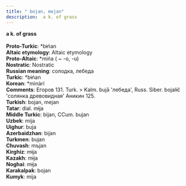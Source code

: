 ```yaml
---
title: " bojan, mejan"
description:  a k. of grass
---
```

<p data-pagefind-weight="0.5">
<strong> a k. of grass</strong><br><br>
<strong>Proto-Turkic</strong>:  *bɨńan<br>
<strong>Altaic etymology</strong>:  Altaic etymology<br>
<strong> Proto-Altaic</strong>:  *mińa ( ~ -o, -u)<br>
<strong>Nostratic</strong>:  Nostratic<br>
<strong>Russian meaning</strong>:  солодка, лебеда<br>
<strong>Turkic</strong>:  *bɨńan<br>
<strong>Korean</strong>:  *mìnàrí<br>
<strong>Comments</strong>:  Егоров 131. Turk. > Kalm. bujā 'лебеда', Russ. Siber. bojalɨč 'солянка древовидная' Аникин 125.<br>
<strong>Turkish</strong>:  bojan, mejan<br>
<strong>Tatar</strong>:  dial. mɨja<br>
<strong>Middle Turkic</strong>:  bijan, CCum. bujan<br>
<strong>Uzbek</strong>:  mija<br>
<strong>Uighur</strong>:  buja<br>
<strong>Azerbaidzhan</strong>:  bijan<br>
<strong>Turkmen</strong>:  bujan<br>
<strong>Chuvash</strong>:  mъjan<br>
<strong>Kirghiz</strong>:  mɨja<br>
<strong>Kazakh</strong>:  mɨja<br>
<strong>Noghai</strong>:  mɨja<br>
<strong>Karakalpak</strong>:  bojan<br>
<strong>Kumyk</strong>:  mija<br>

</p>
